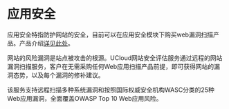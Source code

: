 

# 应用安全

应用安全特指防护网站的安全，目前可以在应用安全模块下购买web漏洞扫描产品。产品介绍[详见此处](uws_robot/concept)。

网站的风险漏洞是站点被攻击的根源。UCloud网站安全评估服务通过远程的网站漏洞扫描服务，客户在无需采购任何Web应用扫描产品前提，即可获得网站的漏洞态势，以及每个漏洞的修补建议。

该服务支持远程扫描多种系统漏洞和按照国际权威安全机构WASC分类的25种Web应用漏洞，全面覆盖OWASP Top 10 Web应用风险。
